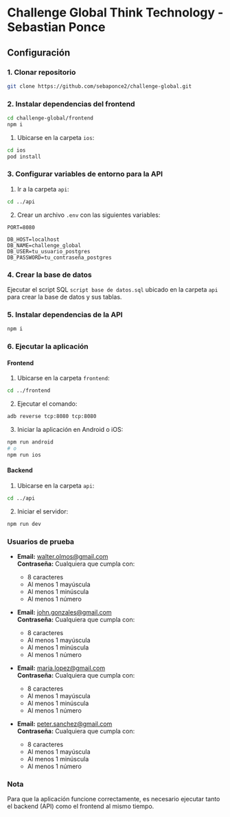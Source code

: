 # Challenge Global Think Technology - Sebastian Ponce

## Configuración

### 1. Clonar repositorio
```bash
git clone https://github.com/sebaponce2/challenge-global.git
```

### 2. Instalar dependencias del frontend
```bash
cd challenge-global/frontend
npm i
```

1. Ubicarse en la carpeta `ios`:
```bash
cd ios
pod install
```

### 3. Configurar variables de entorno para la API
1. Ir a la carpeta `api`:
```bash
cd ../api
```
2. Crear un archivo `.env` con las siguientes variables:
```
PORT=8080

DB_HOST=localhost
DB_NAME=challenge_global
DB_USER=tu_usuario_postgres
DB_PASSWORD=tu_contraseña_postgres
```

### 4. Crear la base de datos
Ejecutar el script SQL `script base de datos.sql` ubicado en la carpeta `api` para crear la base de datos y sus tablas.

### 5. Instalar dependencias de la API
```bash
npm i
```

### 6. Ejecutar la aplicación
#### Frontend
1. Ubicarse en la carpeta `frontend`:
```bash
cd ../frontend
```
2. Ejecutar el comando:
```bash
adb reverse tcp:8080 tcp:8080
```
3. Iniciar la aplicación en Android o iOS:
```bash
npm run android
# o
npm run ios
```

#### Backend
1. Ubicarse en la carpeta `api`:
```bash
cd ../api
```
2. Iniciar el servidor:
```bash
npm run dev
```

### Usuarios de prueba
- **Email:** walter.olmos@gmail.com  
  **Contraseña:** Cualquiera que cumpla con:
  - 8 caracteres
  - Al menos 1 mayúscula
  - Al menos 1 minúscula
  - Al menos 1 número

- **Email:** john.gonzales@gmail.com  
  **Contraseña:** Cualquiera que cumpla con:
  - 8 caracteres
  - Al menos 1 mayúscula
  - Al menos 1 minúscula
  - Al menos 1 número

- **Email:** maria.lopez@gmail.com  
  **Contraseña:** Cualquiera que cumpla con:
  - 8 caracteres
  - Al menos 1 mayúscula
  - Al menos 1 minúscula
  - Al menos 1 número

- **Email:** peter.sanchez@gmail.com  
  **Contraseña:** Cualquiera que cumpla con:
  - 8 caracteres
  - Al menos 1 mayúscula
  - Al menos 1 minúscula
  - Al menos 1 número

### Nota
Para que la aplicación funcione correctamente, es necesario ejecutar tanto el backend (API) como el frontend al mismo tiempo.
